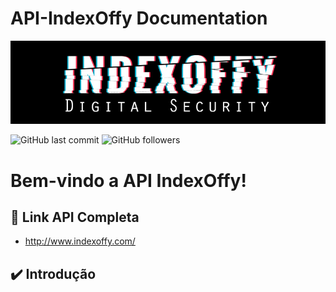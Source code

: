 # API-IndexOffy Documentation
<a href ="#" target="_blank"><img src="Docs/indexoffy_api.jpg"></a>

![GitHub last commit](https://img.shields.io/github/last-commit/IndexOffy/API-IndexOffy)
![GitHub followers](https://img.shields.io/github/followers/IndexOffy?label=IndexOffy&style=social)

# Bem-vindo a API IndexOffy!

## 🚀 Link API Completa
- http://www.indexoffy.com/

## ✔️ Introdução

